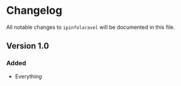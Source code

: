 # Changelog

All notable changes to `ipinfolaravel` will be documented in this file.

## Version 1.0

### Added
- Everything
